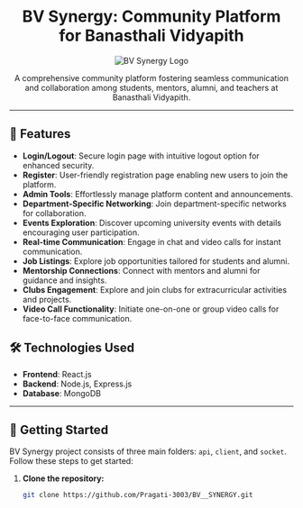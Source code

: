 <!-- BV Synergy: Community Platform for Banasthali Vidyapith -->
<h1 align="center">BV Synergy: Community Platform for Banasthali Vidyapith</h1>

<p align="center">
  <img src="https://your-image-url.com" alt="BV Synergy Logo">
</p>

<p align="center">
  A comprehensive community platform fostering seamless communication and collaboration among students, mentors, alumni, and teachers at Banasthali Vidyapith.
</p>

---

## 🚀 Features

- **Login/Logout**: Secure login page with intuitive logout option for enhanced security.
- **Register**: User-friendly registration page enabling new users to join the platform.
- **Admin Tools**: Effortlessly manage platform content and announcements.
- **Department-Specific Networking**: Join department-specific networks for collaboration.
- **Events Exploration**: Discover upcoming university events with details encouraging user participation.
- **Real-time Communication**: Engage in chat and video calls for instant communication.
- **Job Listings**: Explore job opportunities tailored for students and alumni.
- **Mentorship Connections**: Connect with mentors and alumni for guidance and insights.
- **Clubs Engagement**: Explore and join clubs for extracurricular activities and projects.
- **Video Call Functionality**: Initiate one-on-one or group video calls for face-to-face communication.

## 🛠️ Technologies Used

- **Frontend**: React.js
- **Backend**: Node.js, Express.js
- **Database**: MongoDB

---

## 🌟 Getting Started

BV Synergy project consists of three main folders: `api`, `client`, and `socket`. Follow these steps to get started:

1. **Clone the repository:**
   ```sh
   git clone https://github.com/Pragati-3003/BV__SYNERGY.git
